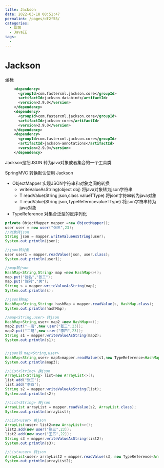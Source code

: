 ```yaml
---
title: Jackson
date: 2022-03-18 00:51:47
permalink: /pages/df2f58/
categories:
  - 后端
  - JavaEE
tags:
  - 
---
```

# Jackson

坐标

```xml
    <dependency>
      <groupId>com.fasterxml.jackson.core</groupId>
      <artifactId>jackson-databind</artifactId>
      <version>2.9.0</version>
    </dependency>
    <dependency>
      <groupId>com.fasterxml.jackson.core</groupId>
      <artifactId>jackson-core</artifactId>
      <version>2.9.0</version>
    </dependency>
    <dependency>
      <groupId>com.fasterxml.jackson.core</groupId>
      <artifactId>jackson-annotations</artifactId>
      <version>2.9.0</version>
    </dependency>
```



Jackson是把JSON 转为java对象或者集合的一个工具类

SpringMVC 转换默认使用 Jackson

- ObjectMapper  实现JSON字符串和对象之间的转换
  - writeValueAsString(object obj)  将java对象转为json字符串
  - <T> T readValue(String json,class<T> valueTType) 将json字符串转为java对象
  - <T> T readValue(String json,TypeReferncevalueTType) 将json字符串转为java对象
- TypeReference 对集合泛型的反序列化

```java
private ObjectMapper mapper =new ObjectMapper();
user user = new user("张三",23);
//对象转json
String json = mapper.writeValueAsString(user);
System.out.println(json);

//json转对象
user user1 = mapper.readValue(json, user.class);
System.out.println(user1);

//map转json
HashMap<String,String> map =new HashMap<>();
map.put("姓名","张三");
map.put("性别","男");
String s = mapper.writeValueAsString(map);
System.out.println(s);

//json转map
HashMap<String,String> hashMap = mapper.readValue(s, HashMap.class);
System.out.println(hashMap);

//map<String,user> 转json
HashMap<String,user> map2 =new HashMap<>();
map2.put("一班",new user("张三",23));
map2.put("二班",new user("李四",23));
String s1 = mapper.writeValueAsString(map2);
System.out.println(s1);


//json转 map<String,user>
HashMap<String,user> map3=mapper.readValue(s1,new TypeReference<HashMap<String,user>>(){});
System.out.println(map3);

//List<String> 换json
ArrayList<String> list=new ArrayList<>();
list.add("张三");
list.add("李四");
String s2 = mapper.writeValueAsString(list);
System.out.println(s2);

//List<String> 转json
ArrayList arrayList = mapper.readValue(s2, ArrayList.class);
System.out.println(arrayList);

//List<user> 换json
ArrayList<user> list2=new ArrayList<>();
list2.add(new user("张三",23));
list2.add(new user("王五",22));
String s3 = mapper.writeValueAsString(list2);
System.out.println(s3);

//List<user> 转json
ArrayList<user> arrayList2 = mapper.readValue(s3, new TypeReference<ArrayList<user>>(){});
System.out.println(arrayList2);
```



